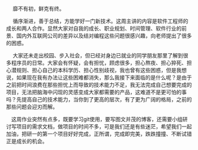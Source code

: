 &ensp;&ensp; 靡不有初，鲜克有终。

&ensp;&ensp;   循序渐进，善于总结，方能学好一门新技术。这周主讲的内容是软件工程师的成长和两人合作。显然大家对自我的成长、职业规划、时间管理、软件行业的前景、国内外互联网公司的差异以及结对编程这些问题很感兴趣，向老师提出了很多的困惑。

&ensp;&ensp; 大家还未走出校园、步入社会，但已经对身边已就业的同学朋友那里了解到很多程序员的日常。大家会有怀疑，会有担忧，顾虑很多，担心熬夜、担心猝死、担心潜规则、担心自己的本科学历、担心性别歧视，我也曾有这些困惑，但是我想说，如果现在我有办法让这些困难都消失，那么我接下来面临的是什么呢？是由于之前把时间浪费在那些担忧上而导致的技术能力不足，我无法完成自己想要完成的项目，无法把脑海中闪现的灵感变成大家都需要的产品，这难道不是更可怕的事吗？先提高自己的技术能力，当你到了更高的层次，有了更为广阔的格局，之前的那些问题会迎刃而解。

&ensp;&ensp;这周作业突然有点多，既要学习git使用，要写图文并茂的博客，还需要小组研讨写项目的需求文档，做项目的时间不多，可是我们还是有些迷茫，希望我们一起加油，把研一的第一个项目好好完成，正所谓，完成即完美，跌跌撞撞、不断试错正是成长的机会。
